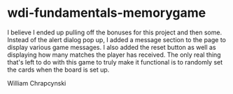 # wdi-fundamentals-memorygame

I believe I ended up pulling off the bonuses for this project and then some. Instead of the alert dialog pop up, I added a message section to the page to display various game messages. I also added the reset button as well as displaying how many matches the player has received. The only real thing that's left to do with this game to truly make it functional is to randomly set the cards when the board is set up.

William Chrapcynski
